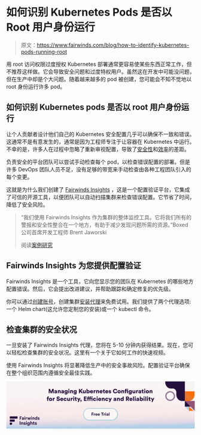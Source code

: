 # 如何识别 Kubernetes Pods 是否以 Root 用户身份运行

> 原文：<https://www.fairwinds.com/blog/how-to-identify-kubernetes-pods-running-root>

 用 root 访问权限过度授权 Kubernetes 部署通常更容易使某些东西正常工作，但不推荐这样做。它会导致安全问题和过度特权用户。虽然这在开发中可能没问题，但在生产中却是个大问题。随着越来越多的 pod 被创建，您可能会不知不觉地以 root 身份运行许多 pod。

## **如何识别 Kubernetes pods 是否以 root 用户身份运行**

让个人贡献者设计他们自己的 Kubernetes 安全配置几乎可以确保不一致和错误。这通常不是有意发生的，通常是因为工程师专注于让容器在 Kubernetes 中运行。不幸的是，许多人在过程中忽略了重新审视配置，导致了[安全性](https://www.fairwinds.com/blog/kubernetes-best-practices-for-security)和[效率](https://www.fairwinds.com/blog/kubernetes-best-practice-efficient-resource-utilization)的差距。

负责安全的平台团队可以尝试手动检查每个 pod，以检查错误配置的部署。但是许多 DevOps 团队人员不足，没有足够的带宽来手动检查由各种工程团队引入的每个变更。

这就是为什么我们创建了 [Fairwinds Insights](https://insights.docs.fairwinds.com/) ，这是一个配置验证平台，它集成了可信的开源工具，以便团队可以自动扫描集群来检查错误配置。它节省了时间，降低了安全风险。

> “我们使用 Fairwinds Insights 作为集群的整体监控工具。它将我们所有的警报和安全性整合在一个地方，有助于减少发现问题所需的资源。”Boxed 公司首席开发工程师 Brent Jaworski
> 
> 阅读[案例研究](https://www.fairwinds.com/case-studies/Boxed)

## **Fairwinds Insights 为您提供配置验证**

Fairwinds Insights 是一个工具，它向您显示您的团队在 Kubernetes 的哪些地方配置错误。然后，它会提出改进建议，并帮助跟踪和确定修复的优先级。

你可以通过[创建账号](https://insights.fairwinds.com/auth/register)，创建集群[安装代理](https://www.youtube.com/watch?v=QYwNmtJc5no)来免费试用。我们提供了两个代理选项:一个 Helm chart(这允许您定制您的安装)或一个 kubectl 命令。

## **检查集群的安全状况**

一旦安装了 Fairwinds Insights 代理，您将在 5-10 分钟内获得结果。现在，您可以轻松检查集群的安全状况。这里有一个关于它如何工作的快速视频。

使用 Fairwinds Insights 将显著降低生产中的安全事故风险。配置验证平台确保在整个组织范围内遵循安全最佳实践。

[![Fairwinds Insights | Managing Kubernetes Configuration for Security, Efficiency and Reliability ](img/b1ac50ea4fc469770b0daa1ea986820e.png)](https://cta-redirect.hubspot.com/cta/redirect/2184645/166939eb-9ebe-4094-a151-45bce5bd4f2f)